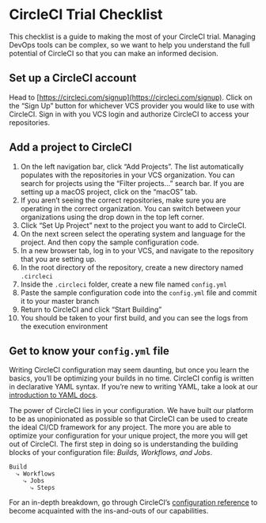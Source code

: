 # CircleCI Trial Checklist
This checklist is a guide to making the most of your CircleCI trial. Managing DevOps tools can be complex, so we want to help you understand the full potential of CircleCI so that you can make an informed decision.

## Set up a CircleCI account
Head to [https://circleci.com/signup](https://circleci.com/signup). Click on the “Sign Up” button for whichever VCS provider you would like to use with CircleCI. Sign in with you VCS login and authorize CircleCI to access your repositories.

## Add a project to CircleCI
1. On the left navigation bar, click “Add Projects”. The list automatically populates with the repositories in your VCS organization. You can search for projects using the “Filter projects…” search bar. If you are setting up a macOS project, click on the “macOS” tab.
2. If you aren’t seeing the correct repositories, make sure you are operating in the correct organization. You can switch between your organizations using the drop down in the top left corner.
3. Click “Set Up Project” next to the project you want to add to CircleCI.
4. On the next screen select the operating system and language for the project. And then copy the sample configuration code.
5. In a new browser tab, log in to your VCS, and navigate to the repository that you are setting up.
6. In the root directory of the repository, create a new directory named `.circleci`
7. Inside the `.circleci` folder, create a new file named `config.yml`
8. Paste the sample configuration code into the `config.yml` file and commit it to your master branch
9. Return to CircleCI and click “Start Building”
10. You should be taken to your first build, and you can see the logs from the execution environment

## Get to know your `config.yml` file
Writing CircleCI configuration may seem daunting, but once you learn the basics, you’ll be optimizing your builds in no time. CircleCI config is written in declarative YAML syntax. If you’re new to writing YAML, take a look at our [introduction to YAML docs](https://circleci.com/docs/2.0/writing-yaml/#section=configuration).

The power of CircleCI lies in your configuration. We have built our platform to be as unopinionated as possible so that CircleCI can be used to create the ideal CI/CD framework for any project. The more you are able to optimize your configuration for your unique project, the more you will get out of CircleCI. The first step in doing so is understanding the building blocks of your configuration file: _Builds, Workflows, and Jobs_.

```
Build
  ⤷ Workflows
    ⤷ Jobs
      ⤷ Steps
```

For an in-depth breakdown, go through CircleCI’s [configuration reference](https://circleci.com/docs/2.0/configuration-reference/#section=configuration) to become acquainted with the ins-and-outs of our capabilities.
